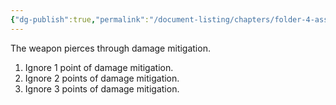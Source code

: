 ```yaml
---
{"dg-publish":true,"permalink":"/document-listing/chapters/folder-4-assembly/weapon-new-folder-main/damage-tags-folder/tag-pierce/"}
---
```


The weapon pierces through damage mitigation.
1. Ignore 1 point of damage mitigation.
2. Ignore 2 points of damage mitigation.
3. Ignore 3 points of damage mitigation.